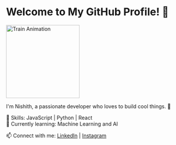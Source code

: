 # Welcome to My GitHub Profile! 👋

<img src="assets/train_optimized.gif" alt="Train Animation" height="200">

I'm Nishith, a passionate developer who loves to build cool things. 🚀

🌟 Skills: JavaScript | Python | React  
🌱 Currently learning: Machine Learning and AI

📫 Connect with me: [LinkedIn](https://linkedin.com/in/nishith-dubey-rbd) | [Instagram](https://instagram.com/nishithrbd)
